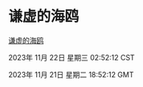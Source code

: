 # 谦虚的海鸥
[谦虚的海鸥](http://219.139.197.168:56308/qxdho/course/base/hotlink/index.php)

2023年 11月 22日 星期三 02:52:12 CST

2023年 11月 21日 星期二 18:52:12 GMT
